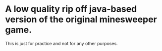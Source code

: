 # A low quality rip off java-based version of the original minesweeper game.
This is just for practice and not for any other purposes.
